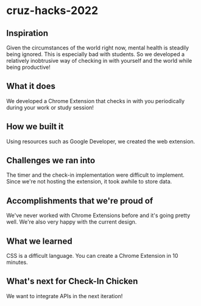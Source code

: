 # cruz-hacks-2022
## Inspiration
Given the circumstances of the world right now, mental health is steadily being ignored. This is especially bad with students. So we developed a relatively inobtrusive way of checking in with yourself and the world while being productive!

## What it does
We developed a Chrome Extension that checks in with you periodically during your work or study session! 

## How we built it
Using resources such as Google Developer, we created the web extension.

## Challenges we ran into
The timer and the check-in implementation were difficult to implement. Since we're not hosting the extension, it took awhile to store data.

## Accomplishments that we're proud of
We've never worked with Chrome Extensions before and it's going pretty well. We're also very happy with the current design.

## What we learned
CSS is a difficult language. You can create a Chrome Extension in 10 minutes.

## What's next for Check-In Chicken
We want to integrate APIs in the next iteration!
